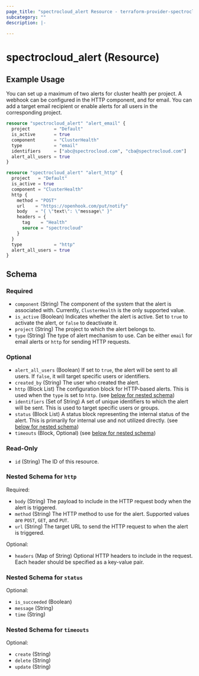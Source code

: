 ```yaml
---
page_title: "spectrocloud_alert Resource - terraform-provider-spectrocloud"
subcategory: ""
description: |-
  
---
```


# spectrocloud_alert (Resource)

  

## Example Usage

You can set up a maximum of two alerts for cluster health per project. A webhook can be configured in the HTTP component,
and for email. You can add a target email recipient or enable alerts for all users in the corresponding project.

```terraform
resource "spectrocloud_alert" "alert_email" {
  project         = "Default"
  is_active       = true
  component       = "ClusterHealth"
  type            = "email"
  identifiers     = ["abc@spectrocloud.com", "cba@spectrocloud.com"]
  alert_all_users = true
}

resource "spectrocloud_alert" "alert_http" {
  project   = "Default"
  is_active = true
  component = "ClusterHealth"
  http {
    method = "POST"
    url    = "https://openhook.com/put/notify"
    body   = "{ \"text\": \"message\" }"
    headers = {
      tag    = "Health"
      source = "spectrocloud"
    }
  }
  type            = "http"
  alert_all_users = true
}
```


<!-- schema generated by tfplugindocs -->
## Schema

### Required

- `component` (String) The component of the system that the alert is associated with. Currently, `ClusterHealth` is the only supported value.
- `is_active` (Boolean) Indicates whether the alert is active. Set to `true` to activate the alert, or `false` to deactivate it.
- `project` (String) The project to which the alert belongs to.
- `type` (String) The type of alert mechanism to use. Can be either `email` for email alerts or `http` for sending HTTP requests.

### Optional

- `alert_all_users` (Boolean) If set to `true`, the alert will be sent to all users. If `false`, it will target specific users or identifiers.
- `created_by` (String) The user who created the alert.
- `http` (Block List) The configuration block for HTTP-based alerts. This is used when the `type` is set to `http`. (see [below for nested schema](#nestedblock--http))
- `identifiers` (Set of String) A set of unique identifiers to which the alert will be sent. This is used to target specific users or groups.
- `status` (Block List) A status block representing the internal status of the alert. This is primarily for internal use and not utilized directly. (see [below for nested schema](#nestedblock--status))
- `timeouts` (Block, Optional) (see [below for nested schema](#nestedblock--timeouts))

### Read-Only

- `id` (String) The ID of this resource.

<a id="nestedblock--http"></a>
### Nested Schema for `http`

Required:

- `body` (String) The payload to include in the HTTP request body when the alert is triggered.
- `method` (String) The HTTP method to use for the alert. Supported values are `POST`, `GET`, and `PUT`.
- `url` (String) The target URL to send the HTTP request to when the alert is triggered.

Optional:

- `headers` (Map of String) Optional HTTP headers to include in the request. Each header should be specified as a key-value pair.


<a id="nestedblock--status"></a>
### Nested Schema for `status`

Optional:

- `is_succeeded` (Boolean)
- `message` (String)
- `time` (String)


<a id="nestedblock--timeouts"></a>
### Nested Schema for `timeouts`

Optional:

- `create` (String)
- `delete` (String)
- `update` (String)